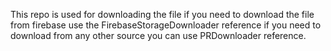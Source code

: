 This repo is used for downloading the file if you need to download the file from firebase use the FirebaseStorageDownloader reference 
if you need to download from any other source you can use PRDownloader reference.